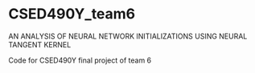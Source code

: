 # CSED490Y_team6
AN ANALYSIS OF NEURAL NETWORK INITIALIZATIONS USING NEURAL TANGENT KERNEL

Code for CSED490Y final project of team 6
